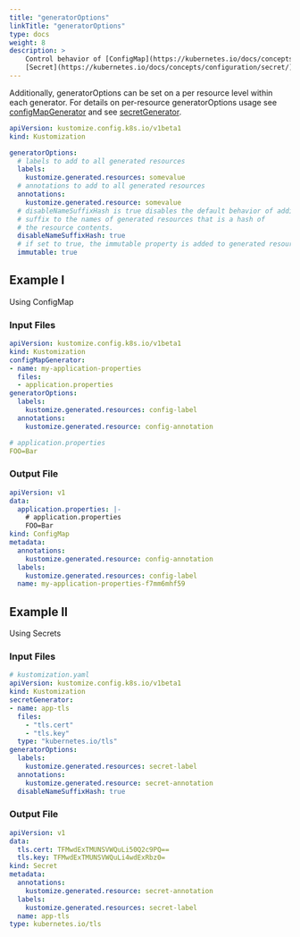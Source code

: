 ```yaml
---
title: "generatorOptions"
linkTitle: "generatorOptions"
type: docs
weight: 8
description: >
    Control behavior of [ConfigMap](https://kubernetes.io/docs/concepts/configuration/configmap/) and
    [Secret](https://kubernetes.io/docs/concepts/configuration/secret/) generators.
---
```


Additionally, generatorOptions can be set on a per resource level within each
generator. For details on per-resource generatorOptions usage see
[configMapGenerator](/docs/reference/api/configmapgenerator/) and see [secretGenerator](/docs/reference/api/secretgenerator/).

```yaml
apiVersion: kustomize.config.k8s.io/v1beta1
kind: Kustomization

generatorOptions:
  # labels to add to all generated resources
  labels:
    kustomize.generated.resources: somevalue
  # annotations to add to all generated resources
  annotations:
    kustomize.generated.resource: somevalue
  # disableNameSuffixHash is true disables the default behavior of adding a
  # suffix to the names of generated resources that is a hash of
  # the resource contents.
  disableNameSuffixHash: true
  # if set to true, the immutable property is added to generated resources
  immutable: true
```

## Example I

Using ConfigMap

### Input Files

```yaml
apiVersion: kustomize.config.k8s.io/v1beta1
kind: Kustomization
configMapGenerator:
- name: my-application-properties
  files:
  - application.properties
generatorOptions:
  labels:
    kustomize.generated.resources: config-label
  annotations:
    kustomize.generated.resource: config-annotation
```

```yaml
# application.properties
FOO=Bar
```

### Output File

```yaml
apiVersion: v1
data:
  application.properties: |-
    # application.properties
    FOO=Bar
kind: ConfigMap
metadata:
  annotations:
    kustomize.generated.resource: config-annotation
  labels:
    kustomize.generated.resources: config-label
  name: my-application-properties-f7mm6mhf59
```

## Example II

Using Secrets

### Input Files

```yaml
# kustomization.yaml
apiVersion: kustomize.config.k8s.io/v1beta1
kind: Kustomization
secretGenerator:
- name: app-tls
  files:
    - "tls.cert"
    - "tls.key"
  type: "kubernetes.io/tls"
generatorOptions:
  labels:
    kustomize.generated.resources: secret-label
  annotations:
    kustomize.generated.resource: secret-annotation
  disableNameSuffixHash: true
```

### Output File

```yaml
apiVersion: v1
data:
  tls.cert: TFMwdExTMUNSVWQuLi50Q2c9PQ==
  tls.key: TFMwdExTMUNSVWQuLi4wdExRbz0=
kind: Secret
metadata:
  annotations:
    kustomize.generated.resource: secret-annotation
  labels:
    kustomize.generated.resources: secret-label
  name: app-tls
type: kubernetes.io/tls
```
